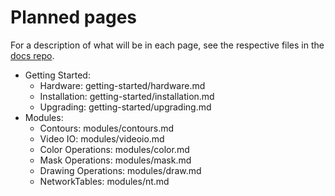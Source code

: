 # Planned pages

For a description of what will be in each page, see the respective files in the [docs repo](https://github.com/opensight-cv/docs).

* Getting Started:
    * Hardware: getting-started/hardware.md
    * Installation: getting-started/installation.md
    * Upgrading: getting-started/upgrading.md
* Modules:
    * Contours: modules/contours.md 
    * Video IO: modules/videoio.md 
    * Color Operations: modules/color.md 
    * Mask Operations: modules/mask.md 
    * Drawing Operations: modules/draw.md 
    * NetworkTables: modules/nt.md 
